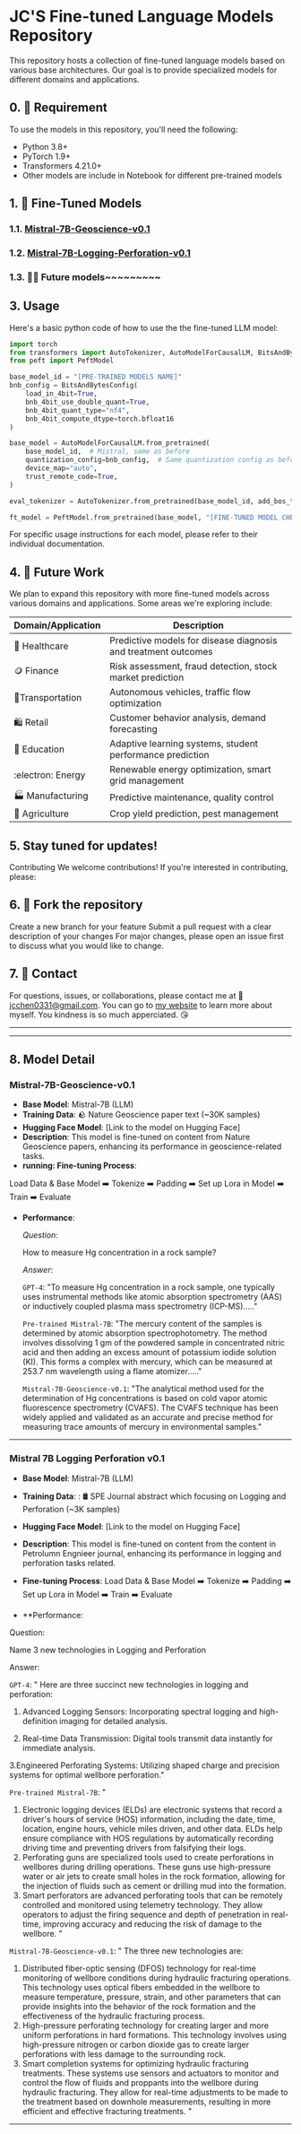 # JC'S Fine-tuned Language Models Repository

This repository hosts a collection of fine-tuned language models based on various base architectures. Our goal is to provide specialized models for different domains and applications.

## 0. :electric_plug: Requirement
To use the models in this repository, you'll need the following:

- Python 3.8+
- PyTorch 1.9+
- Transformers 4.21.0+
- Other models are include in Notebook for different pre-trained models

## 1. :floppy_disk: Fine-Tuned Models

### 1.1. [Mistral-7B-Geoscience-v0.1](#Mistral-7B-Geoscience-v01)
### 1.2. [Mistral-7B-Logging-Perforation-v0.1](#Mistral-7B-Logging-Perforation-v01)
### 1.3. :factory_worker: Future models~~~~~~~~~



## 3. Usage
Here's a basic python code of how to use the the fine-tuned LLM model:

```python
import torch
from transformers import AutoTokenizer, AutoModelForCausalLM, BitsAndBytesConfig
from peft import PeftModel

base_model_id = "[PRE-TRAINED MODELS NAME]"
bnb_config = BitsAndBytesConfig(
    load_in_4bit=True,
    bnb_4bit_use_double_quant=True,
    bnb_4bit_quant_type="nf4",
    bnb_4bit_compute_dtype=torch.bfloat16
)

base_model = AutoModelForCausalLM.from_pretrained(
    base_model_id,  # Mistral, same as before
    quantization_config=bnb_config,  # Same quantization config as before
    device_map="auto",
    trust_remote_code=True,
)

eval_tokenizer = AutoTokenizer.from_pretrained(base_model_id, add_bos_token=True, trust_remote_code=True)

ft_model = PeftModel.from_pretrained(base_model, "[FINE-TUNED MODEL CHECKPOINT NAME]")
```

For specific usage instructions for each model, please refer to their individual documentation.

## 4. :construction: Future Work
We plan to expand this repository with more fine-tuned models across various domains and applications. Some areas we're exploring include:

| Domain/Application                   | Description                                                                 |
|--------------------------------------|-----------------------------------------------------------------------------|
| :hospital: Healthcare                            | Predictive models for disease diagnosis and treatment outcomes               |
| :coin: Finance                               | Risk assessment, fraud detection, stock market prediction                   |
| 	:vertical_traffic_light:Transportation                       | Autonomous vehicles, traffic flow optimization                              |
| :shopping: Retail                                | Customer behavior analysis, demand forecasting                              |
| :book: Education                             | Adaptive learning systems, student performance prediction                   |
| :electron: Energy                                | Renewable energy optimization, smart grid management                        |
| :factory: Manufacturing                        | Predictive maintenance, quality control                                    |
| :bread: Agriculture                           | Crop yield prediction, pest management                                     |


## 5. Stay tuned for updates!
Contributing
We welcome contributions! If you're interested in contributing, please:

## 6. :fork_and_knife: Fork the repository
Create a new branch for your feature
Submit a pull request with a clear description of your changes
For major changes, please open an issue first to discuss what you would like to change. 

## 7. :iphone: Contact
For questions, issues, or collaborations, please contact me at :email: jcchen0331@gmail.com.
You can go to [my website](https://jcjunxing.github.io/) to learn more about myself. You kindness is so much apperciated. :kissing_heart:

----
----

## 8. Model Detail
### Mistral-7B-Geoscience-v0.1
- **Base Model**: Mistral-7B (LLM)
- **Training Data**: :rock: Nature Geoscience paper text (~30K samples)
- **Hugging Face Model**: [Link to the model on Hugging Face]
- **Description**: This model is fine-tuned on content from Nature Geoscience papers, enhancing its performance in geoscience-related tasks.
- **running: Fine-tuning Process**:

Load Data & Base Model :arrow_right: Tokenize :arrow_right: Padding :arrow_right: Set up Lora in Model :arrow_right: Train :arrow_right: Evaluate

- **Performance**:
  
  *Question*:

  How to measure Hg concentration in a rock sample?
  
  *Answer*:
  
  `GPT-4`: "To measure Hg concentration in a rock sample, one typically uses instrumental methods like atomic absorption spectrometry (AAS) or inductively coupled plasma mass spectrometry (ICP-MS)....."
  
  `Pre-trained Mistral-7B`: "The mercury content of the samples is determined by atomic absorption spectrophotometry. The method involves dissolving 1 gm of the powdered sample in concentrated nitric acid and then adding an excess amount of potassium iodide solution (KI). This forms a complex with mercury, which can be measured at 253.7 nm wavelength using a flame atomizer....."
  
  `Mistral-7B-Geoscience-v0.1`: "The analytical method used for the determination of Hg concentrations is based on cold vapor atomic fluorescence spectrometry (CVAFS). The CVAFS technique has been widely applied and validated as an accurate and precise method for measuring trace amounts of mercury in environmental samples."

----

### Mistral 7B Logging Perforation v0.1

- **Base Model**: Mistral-7B (LLM)
- **Training Data**: : :oil_drum: SPE Journal abstract which focusing on Logging and Perforation  (~3K samples)
- **Hugging Face Model**: [Link to the model on Hugging Face]
- **Description**: This model is fine-tuned on content from the content in Petrolumn Engnieer journal, enhancing its performance in logging and perforation tasks related.
- **Fine-tuning Process**:
Load Data & Base Model :arrow_right: Tokenize :arrow_right: Padding :arrow_right: Set up Lora in Model :arrow_right: Train :arrow_right: Evaluate

- **Performance:

Question:

Name 3 new technologies in Logging and Perforation

Answer:

`GPT-4`: "
Here are three succinct new technologies in logging and perforation:

1. Advanced Logging Sensors: Incorporating spectral logging and high-definition imaging for detailed analysis.

2. Real-time Data Transmission: Digital tools transmit data instantly for immediate analysis.

3.Engineered Perforating Systems: Utilizing shaped charge and precision systems for optimal wellbore perforation."

`Pre-trained Mistral-7B`: "
1. Electronic logging devices (ELDs) are electronic systems that record a driver's hours of service (HOS) information, including the date, time, location, engine hours, vehicle miles driven, and other data. ELDs help ensure compliance with HOS regulations by automatically recording driving time and preventing drivers from falsifying their logs.
2. Perforating guns are specialized tools used to create perforations in wellbores during drilling operations. These guns use high-pressure water or air jets to create small holes in the rock formation, allowing for the injection of fluids such as cement or drilling mud into the formation.
3. Smart perforators are advanced perforating tools that can be remotely controlled and monitored using telemetry technology. They allow operators to adjust the firing sequence and depth of penetration in real-time, improving accuracy and reducing the risk of damage to the wellbore.
"

`Mistral-7B-Geoscience-v0.1`: " The three new technologies are:
1. Distributed fiber-optic sensing (DFOS) technology for real-time monitoring of wellbore conditions during hydraulic fracturing operations. This technology uses optical fibers embedded in the wellbore to measure temperature, pressure, strain, and other parameters that can provide insights into the behavior of the rock formation and the effectiveness of the hydraulic fracturing process.
2. High-pressure perforating technology for creating larger and more uniform perforations in hard formations. This technology involves using high-pressure nitrogen or carbon dioxide gas to create larger perforations with less damage to the surrounding rock.
3. Smart completion systems for optimizing hydraulic fracturing treatments. These systems use sensors and actuators to monitor and control the flow of fluids and proppants into the wellbore during hydraulic fracturing. They allow for real-time adjustments to be made to the treatment based on downhole measurements, resulting in more efficient and effective fracturing treatments.
"

----

